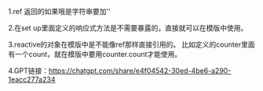 1.ref 返回的如果哦是字符串要加''

2.在set up里面定义的响应式方法是不需要暴露的，直接就可以在模版中使用。

3.reactive的对象在模版中是不能像ref那样直接引用的。
 比如定义的counter里面有一个count，就在模版中要用counter.count才能使用。
 
4.GPT链接：https://chatgpt.com/share/e4f04542-30ed-4be6-a290-1eacc277a234
